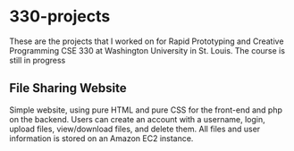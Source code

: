 # 330-projects
These are the projects that I worked on for Rapid Prototyping and Creative Programming CSE 330 at Washington University in St. Louis.  The course is still in progress

## File Sharing Website
Simple website, using pure HTML and pure CSS for the front-end and php on the backend.  Users can create an account with a username, login, upload files, view/download files, and delete them.  All files and user information is stored on an Amazon EC2 instance.

